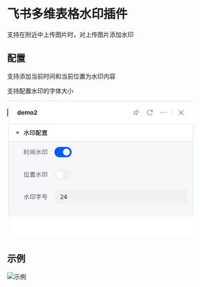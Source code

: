 # 飞书多维表格水印插件

支持在附近中上传图片时，对上传图片添加水印

## 配置

支持添加当前时间和当前位置为水印内容

支持配置水印的字体大小

![配置](./doc/1700464847955.jpg)

## 示例

![示例]('./doc/20231120_151741.gif')